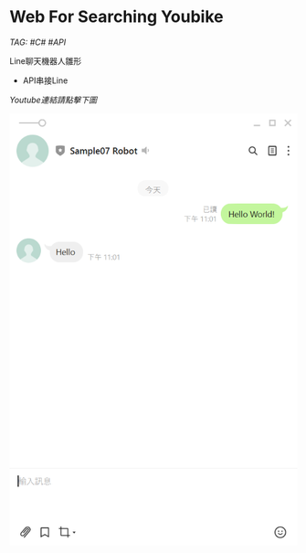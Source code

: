 # Web For Searching Youbike

*TAG: #C# #API*

Line聊天機器人雛形
- API串接Line

*Youtube連結請點擊下圖*

[![IMAGE ALT TEXT](https://github.com/Riley-Shu/Riley-Shu/blob/master/image/cover04.png)]("https://www.youtube.com/shorts/YmPq4xsUj18")

